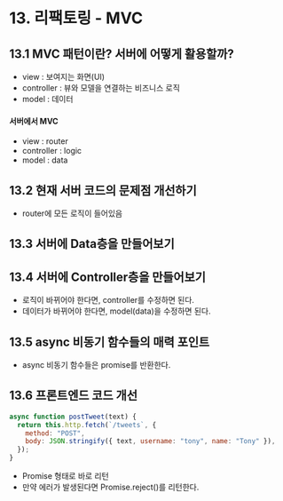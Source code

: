 # 13. 리팩토링 - MVC

## 13.1 MVC 패턴이란? 서버에 어떻게 활용할까?

- view : 보여지는 화면(UI)
- controller : 뷰와 모델을 연결하는 비즈니스 로직
- model : 데이터

#### 서버에서 MVC

- view : router
- controller : logic
- model : data

## 13.2 현재 서버 코드의 문제점 개선하기

- router에 모든 로직이 들어있음

## 13.3 서버에 Data층을 만들어보기

## 13.4 서버에 Controller층을 만들어보기

- 로직이 바뀌어야 한다면, controller를 수정하면 된다.
- 데이터가 바뀌어야 한다면, model(data)을 수정하면 된다.

## 13.5 async 비동기 함수들의 매력 포인트

- async 비동기 함수들은 promise를 반환한다.

## 13.6 프론트엔드 코드 개선

```js
async function postTweet(text) {
  return this.http.fetch(`/tweets`, {
    method: "POST",
    body: JSON.stringify({ text, username: "tony", name: "Tony" }),
  });
}
```

- Promise 형태로 바로 리턴
- 만약 에러가 발생된다면 Promise.reject()를 리턴한다.
